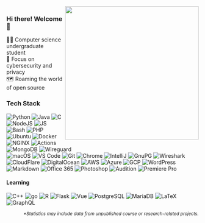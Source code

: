 <img align='right' src='https://github-readme-stats-one-bice.vercel.app/api/top-langs/?username=developStorm&layout=compact&hide=scss&langs_count=10&theme=ayu-mirage&hide_border=true&exclude_repo=simple-badges&role=OWNER,ORGANIZATION_MEMBER,COLLABORATOR' width='350px'>


### Hi there! Welcome 👋
👨‍🎓 Computer science undergraduate student  
🔎 Focus on cybersecurity and privacy  
🗺️ Roaming the world of open source  

<!-- Badge generator https://github.com/developStorm/simple-badges  -->

### Tech Stack
![Python](https://shields-staging-pr-6591.herokuapp.com/badge/Python-3776AB?logo=python&logoColor=fff&style=flat-square) 
![Java](https://shields-staging-pr-6591.herokuapp.com/badge/Java-007396?logo=java&logoColor=fff&style=flat-square) 
![C](https://shields-staging-pr-6591.herokuapp.com/badge/C-A8B9CC?logo=c&logoColor=fff&style=flat-square) 
![NodeJS](https://shields-staging-pr-6591.herokuapp.com/badge/Node.js-393?logo=nodedotjs&logoColor=fff&style=flat-square)
![JS](https://shields-staging-pr-6591.herokuapp.com/badge/JavaScript-F7DF1E?logo=javascript&logoColor=fff&style=flat-square)
![Bash](https://shields-staging-pr-6591.herokuapp.com/badge/Bash-4EAA25?logo=gnubash&logoColor=fff&style=flat-square)
![PHP](https://shields-staging-pr-6591.herokuapp.com/badge/PHP-777BB4?logo=php&logoColor=fff&style=flat-square)  
![Ubuntu](https://shields-staging-pr-6591.herokuapp.com/badge/Ubuntu-E95420?logo=ubuntu&logoColor=fff&style=flat-square)
![Docker](https://shields-staging-pr-6591.herokuapp.com/badge/Docker-2496ED?logo=docker&logoColor=fff&style=flat-square)
![NGINX](https://shields-staging-pr-6591.herokuapp.com/badge/NGINX-009639?logo=nginx&logoColor=fff&style=flat-square)
![Actions](https://shields-staging-pr-6591.herokuapp.com/badge/Actions-2088FF?logo=githubactions&logoColor=fff&style=flat-square)
![MongoDB](https://shields-staging-pr-6591.herokuapp.com/badge/MongoDB-47A248?logo=mongodb&logoColor=fff&style=flat-square)
![Wireguard](https://shields-staging-pr-6591.herokuapp.com/badge/WireGuard-88171A?logo=wireguard&logoColor=fff&style=flat-square)  
![macOS](https://shields-staging-pr-6591.herokuapp.com/badge/macOS-000?logo=apple&logoColor=fff&style=flat-square)
![VS Code](https://shields-staging-pr-6591.herokuapp.com/badge/VS%20Code-007ACC?logo=visualstudiocode&logoColor=fff&style=flat-square) 
![Git](https://shields-staging-pr-6591.herokuapp.com/badge/Git-F05032?logo=git&logoColor=fff&style=flat-square)
![Chrome](https://shields-staging-pr-6591.herokuapp.com/badge/Chrome-4285F4?logo=googlechrome&logoColor=fff&style=flat-square) 
![IntelliJ](https://shields-staging-pr-6591.herokuapp.com/badge/IntelliJ-000?logo=intellijidea&logoColor=fff&style=flat-square)
![GnuPG](https://shields-staging-pr-6591.herokuapp.com/badge/GnuPG-0093DD?logo=gnuprivacyguard&logoColor=fff&style=flat-square)
![Wireshark](https://shields-staging-pr-6591.herokuapp.com/badge/Wireshark-1679A7?logo=wireshark&logoColor=fff&style=flat-square)  
![CloudFlare](https://shields-staging-pr-6591.herokuapp.com/badge/Cloudflare-F38020?logo=cloudflare&logoColor=fff&style=flat-square)
![DigitalOcean](https://shields-staging-pr-6591.herokuapp.com/badge/DigitalOcean-0080FF?logo=digitalocean&logoColor=fff&style=flat-square)
![AWS](https://shields-staging-pr-6591.herokuapp.com/badge/AWS-232F3E?logo=amazonaws&logoColor=fff&style=flat-square)
![Azure](https://shields-staging-pr-6591.herokuapp.com/badge/Azure-0078D4?logo=microsoftazure&logoColor=fff&style=flat-square)
![GCP](https://shields-staging-pr-6591.herokuapp.com/badge/GCP-4285F4?logo=googlecloud&logoColor=fff&style=flat-square)
![WordPress](https://shields-staging-pr-6591.herokuapp.com/badge/WordPress-21759B?logo=wordpress&logoColor=fff&style=flat-square)  
![Markdown](https://shields-staging-pr-6591.herokuapp.com/badge/Markdown-000?logo=markdown&logoColor=fff&style=flat-square)
![Office 365](https://shields-staging-pr-6591.herokuapp.com/badge/Office%20365-D83B01?logo=microsoftoffice&logoColor=fff&style=flat-square) 
![Photoshop](https://shields-staging-pr-6591.herokuapp.com/badge/Photoshop-31A8FF?logo=adobephotoshop&logoColor=fff&style=flat-square)
![Audition](https://shields-staging-pr-6591.herokuapp.com/badge/Adobe%20Audition-6CBDAD?logo=adobeaudition&logoColor=fff&style=flat-square)
![Premiere Pro](https://shields-staging-pr-6591.herokuapp.com/badge/Premiere%20Pro-99F?logo=adobepremierepro&logoColor=fff&style=flat-square)

<!-- ![WebAuthn](https://shields-staging-pr-6591.herokuapp.com/badge/WebAuthn-3423A6?logo=webauthn&logoColor=fff&style=flat-square) -->
<!-- ![Zoom](https://shields-staging-pr-6591.herokuapp.com/badge/Zoom-2D8CFF?logo=zoom&logoColor=fff&style=flat-square) -->
<!-- ![Slack](https://shields-staging-pr-6591.herokuapp.com/badge/Slack-4A154B?logo=slack&logoColor=fff&style=flat-square) -->
<!-- ![Minecraft](https://shields-staging-pr-6591.herokuapp.com/badge/Minecraft-62B47A?logo=minecraft&logoColor=fff&style=flat-square)  -->


#### Learning
![C++](https://shields-staging-pr-6591.herokuapp.com/badge/C%2B%2B-00599C?logo=cplusplus&logoColor=fff&style=flat-square)
![go](https://shields-staging-pr-6591.herokuapp.com/badge/Go-00ADD8?logo=go&logoColor=fff&style=flat-square) 
![R](https://shields-staging-pr-6591.herokuapp.com/badge/R-276DC3?logo=r&logoColor=fff&style=flat-square)
![Flask](https://shields-staging-pr-6591.herokuapp.com/badge/Flask-000?logo=flask&logoColor=fff&style=flat-square)
![Vue](https://shields-staging-pr-6591.herokuapp.com/badge/Vue.js-4FC08D?logo=vuedotjs&logoColor=fff&style=flat-square)
![PostgreSQL](https://shields-staging-pr-6591.herokuapp.com/badge/PostgreSQL-4169E1?logo=postgresql&logoColor=fff&style=flat-square)
![MariaDB](https://shields-staging-pr-6591.herokuapp.com/badge/MariaDB-003545?logo=mariadb&logoColor=fff&style=flat-square)
![LaTeX](https://shields-staging-pr-6591.herokuapp.com/badge/LaTeX-008080?logo=latex&logoColor=fff&style=flat-square)
![GraphQL](https://shields-staging-pr-6591.herokuapp.com/badge/GraphQL-E434AA?logo=graphql&logoColor=fff&style=flat-square)




<p align='right'>
  <i>
    <sub>
      *Statistics may include data from unpublished course or research-related projects.
    </sub>
  </i>
</p>
